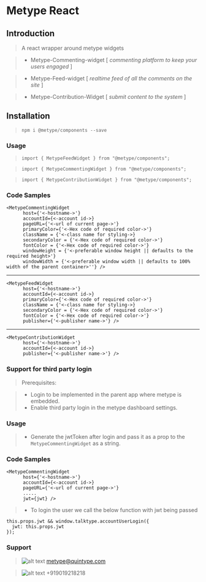 
# Metype React

## Introduction

> A react wrapper around metype widgets

>* Metype-Commenting-widget 
 [ *commenting platform to keep your users engaged* ]
 
>* Metype-Feed-widget [ *realtime feed of all the comments on the site* ]

>* Metype-Contribution-Widget [ *submit content to the system* ]


## Installation



> `npm i @metype/components --save`


### Usage

> `import { MetypeFeedWidget } from "@metype/components";`

> `import { MetypeCommentingWidget } from "@metype/components";`

> `import { MetypeContributionWidget } from "@metype/components";`

### Code Samples


    <MetypeCommentingWidget
          host={'<-hostname->'}
          accountId={<-account id->}
          pageURL={'<-url of current page->'}
          primaryColor={'<-Hex code of required color->'}
          className = {'<-class name for styling->}
          secondaryColor = {'<-Hex code of required color->'}
          fontColor = {'<-Hex code of required color->'} 
          windowHeight = {'<-preferable window height || defaults to the required height>'} 
          windowWidth = {'<-preferable window width || defaults to 100% width of the parent container>''} />

---

    <MetypeFeedWidget
          host={'<-hostname->'}
          accountId={<-account id->}
          primaryColor={'<-Hex code of required color->'}
          className = {'<-class name for styling->}
          secondaryColor = {'<-Hex code of required color->'}
          fontColor = {'<-Hex code of required color->'}        
          publisher={'<-publisher name->'} />       
---
    <MetypeContributionWidget
          host={'<-hostname->'}
          accountId={<-account id->}      
          publisher={'<-publisher name->'} />


### Support for third party login

> Prerequisites:

>* Login to be implemented in the parent app where metype is embedded.
>* Enable third party login in the metype dashboard settings.

### Usage

>* Generate the jwtToken after login and pass it as a prop to the `MetypeCommentingWidget` as a string.

### Code Samples


    <MetypeCommentingWidget
          host={'<-hostname->'}
          accountId={<-account id->}
          pageURL={'<-url of current page->'}
          .....
          jwt={jwt} />
          
          
>* To login the user we call the below function with jwt being passed

    this.props.jwt && window.talktype.accountUserLogin({
      jwt: this.props.jwt
    });



### Support


>![alt text](https://fea.assettype.com/quintype-metype/assets/message_icon-98a4f0974adc888a878de0ef71695d06.svg "email") metype@quintype.com

>![alt text](https://fea.assettype.com/quintype-metype/assets/phone-b46c7c759f8ad31cb986bb080b52656e.svg "phone")  +919019218218
